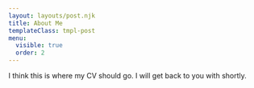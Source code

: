 ```yaml
---
layout: layouts/post.njk
title: About Me
templateClass: tmpl-post
menu:
  visible: true
  order: 2
---
```


I think this is where my CV should go.
I will get back to you with shortly.
